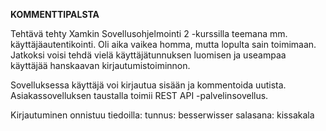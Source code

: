 **KOMMENTTIPALSTA**

Tehtävä tehty Xamkin Sovellusohjelmointi 2 -kurssilla teemana mm. käyttäjäautentikointi. Oli aika vaikea homma, mutta lopulta sain toimimaan. Jatkoksi voisi tehdä vielä käyttäjätunnuksen luomisen ja useampaa käyttäjää hanskaavan kirjautumistoiminnon.

Sovelluksessa käyttäjä voi kirjautua sisään ja kommentoida uutista. Asiakassovelluksen taustalla toimii REST API -palvelinsovellus.

Kirjautuminen onnistuu tiedoilla:
tunnus: besserwisser
salasana: kissakala
